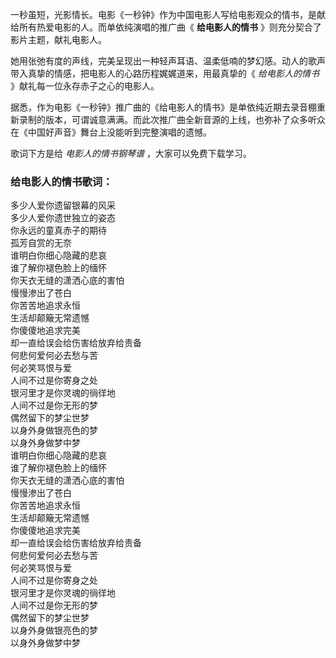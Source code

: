 

一秒虽短，光影情长。电影《一秒钟》作为中国电影人写给电影观众的情书，是献给所有热爱电影的人。而单依纯演唱的推广曲《 **给电影人的情书**
》则充分契合了影片主题，献礼电影人。

她用张弛有度的声线，完美呈现出一种轻声耳语、温柔低喃的梦幻感。动人的歌声带入真挚的情感，把电影人的心路历程娓娓道来，用最真挚的《 _给电影人的情书_
》献礼每一位永存赤子之心的电影人。

据悉，作为电影《一秒钟》推广曲的《给电影人的情书》是单依纯近期去录音棚重新录制的版本，可谓诚意满满。而此次推广曲全新音源的上线，也弥补了众多听众在《中国好声音》舞台上没能听到完整演唱的遗憾。

歌词下方是给 _电影人的情书钢琴谱_ ，大家可以免费下载学习。

### 给电影人的情书歌词：

多少人爱你遗留银幕的风采  
多少人爱你遗世独立的姿态  
你永远的童真赤子的期待  
孤芳自赏的无奈  
谁明白你细心隐藏的悲哀  
谁了解你褪色脸上的缅怀  
你天衣无缝的潇洒心底的害怕  
慢慢渗出了苍白  
你苦苦地追求永恒  
生活却颠簸无常遗憾  
你傻傻地追求完美  
却一直给误会给伤害给放弃给责备  
何悲何爱何必去愁与苦  
何必笑骂恨与爱  
人间不过是你寄身之处  
银河里才是你灵魂的徜徉地  
人间不过是你无形的梦  
偶然留下的梦尘世梦  
以身外身做银亮色的梦  
以身外身做梦中梦  
谁明白你细心隐藏的悲哀  
谁了解你褪色脸上的缅怀  
你天衣无缝的潇洒心底的害怕  
慢慢渗出了苍白  
你苦苦地追求永恒  
生活却颠簸无常遗憾  
你傻傻地追求完美  
却一直给误会给伤害给放弃给责备  
何悲何爱何必去愁与苦  
何必笑骂恨与爱  
人间不过是你寄身之处  
银河里才是你灵魂的徜徉地  
人间不过是你无形的梦  
偶然留下的梦尘世梦  
以身外身做银亮色的梦  
以身外身做梦中梦

